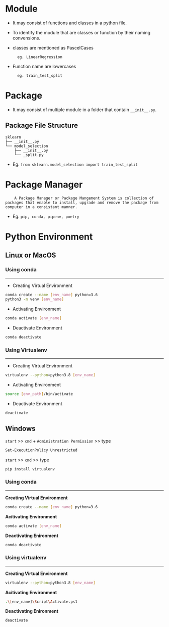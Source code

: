 # Module

- It may consist of functions and classes in a python file.

- To identify the module that are classes or function by their naming convensions.

- classes are mentioned as PascelCases

        eg. LinearRegression

- Function name are lowercases

        eg. train_test_split

# Package

- It may consist of multiple module in a folder that contain `__init__.py`.

## Package File Structure

```
sklearn
├── __init__.py
└── model_selection
    ├── __init__.py
    └── _split.py
```

- Eg. `from sklearn.model_selection import train_test_split`

# Package Manager

        A Package Manager or Package Mangement System is collection of packages that enable to install, upgrade and remove the package from computer in a consistant manner.

- Eg. `pip, conda, pipenv, poetry`

# Python Environment

## **Linux or MacOS**

### **Using conda**

---

- Creating Virtual Environment

```bash
conda create --name [env_name] python=3.6
python3 -m venv [env_name]
```

- Activating Environment

```bash
conda activate [env_name]
```

- Deactivate Environment

```bash
conda deactivate
```

### **Using Virtualenv**

---

- Creating Virtual Environment

```bash
virtualenv --python=python3.8 [env_name]
```

- Activating Environment

```bash
source [env_path]/bin/activate
```

- Deactivate Environment

```bash
deactivate
```

## **Windows**

`start` >> `cmd` + `Administration Permission` >> type

```bash
Set-ExecutionPolicy Unrestricted
```

`start` >> `cmd` >> type

```bash
pip install virtualenv
```

### **Using conda**

---

**Creating Virtual Environment**

```bash
conda create --name [env_name] python=3.6
```

**Acitivating Environment**

```bash
conda activate [env_name]
```

**Deactivating Enironment**

```bash
conda deactivate
```

### **Using virtualenv**

---

**Creating Virtual Environment**

```bash
virtualenv --python=python3.8 [env_name]
```

**Acitivating Environment**

```bash
.\[env_name]\Script\Activate.ps1
```

**Deactivating Enironment**

```bash
deactivate
```
